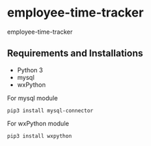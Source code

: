 # employee-time-tracker

employee-time-tracker


## Requirements and Installations

* Python 3
* mysql
* wxPython


For mysql module
```
pip3 install mysql-connector
```

For wxPython module
```
pip3 install wxpython
```

